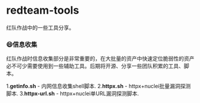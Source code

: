# redteam-tools
红队作战中的一些工具分享。

### 😄信息收集

红队作战时信息收集部分是非常重要的，在大批量的资产中快速定位脆弱性的资产必不可少需要使用到一些辅助工具。后期将开源、分享一些团队积累的工具、脚本。

1.**getinfo.sh** - 内网信息收集shell脚本.
2.**httpx.sh** - httpx+nuclei批量漏洞探测脚本.
3.**httpx-url.sh** - httpx+nuclei单URL漏洞探测脚本.
